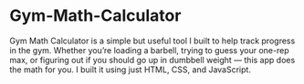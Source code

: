# Gym-Math-Calculator
Gym Math Calculator is a simple but useful tool I built to help track progress in the gym. Whether you’re loading a barbell, trying to guess your one-rep max, or figuring out if you should go up in dumbbell weight — this app does the math for you.  I built it using just HTML, CSS, and JavaScript.
